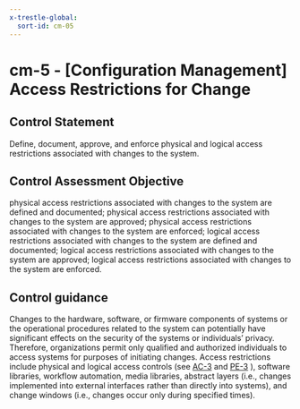 ```yaml
---
x-trestle-global:
  sort-id: cm-05
---
```


# cm-5 - \[Configuration Management\] Access Restrictions for Change

## Control Statement

Define, document, approve, and enforce physical and logical access restrictions associated with changes to the system.

## Control Assessment Objective

physical access restrictions associated with changes to the system are defined and documented;
physical access restrictions associated with changes to the system are approved;
physical access restrictions associated with changes to the system are enforced;
logical access restrictions associated with changes to the system are defined and documented;
logical access restrictions associated with changes to the system are approved;
logical access restrictions associated with changes to the system are enforced.

## Control guidance

Changes to the hardware, software, or firmware components of systems or the operational procedures related to the system can potentially have significant effects on the security of the systems or individuals’ privacy. Therefore, organizations permit only qualified and authorized individuals to access systems for purposes of initiating changes. Access restrictions include physical and logical access controls (see [AC-3](#ac-3) and [PE-3](#pe-3) ), software libraries, workflow automation, media libraries, abstract layers (i.e., changes implemented into external interfaces rather than directly into systems), and change windows (i.e., changes occur only during specified times).
